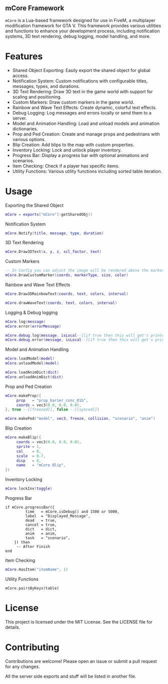 ## mCore Framework

`mCore` is a Lua-based framework designed for use in FiveM, a multiplayer modification framework for GTA V. This framework provides various utilities and functions to enhance your development process, including notification systems, 3D text rendering, debug logging, model handling, and more.

# Features

- Shared Object Exporting: Easily export the shared object for global access.
- Notification System: Custom notifications with configurable titles, messages, types, and durations.
- 3D Text Rendering: Draw 3D text in the game world with support for scaling and positioning.
- Custom Markers: Draw custom markers in the game world.
- Rainbow and Wave Text Effects: Create dynamic, colorful text effects.
- Debug Logging: Log messages and errors locally or send them to a server.
- Model and Animation Handling: Load and unload models and animation dictionaries.
- Prop and Ped Creation: Create and manage props and pedestrians with various options.
- Blip Creation: Add blips to the map with custom properties.
- Inventory Locking: Lock and unlock player inventory.
- Progress Bar: Display a progress bar with optional animations and scenarios.
- Item Checking: Check if a player has specific items.
- Utility Functions: Various utility functions including sorted table iteration.

# Usage
Exporting the Shared Object
```lua
mCore = exports["mCore"]:getSharedObj()
```

Notification System
```lua
mCore.Notify(title, message, type, duration)
```
3D Text Rendering
```lua
mCore.Draw3DText(x, y, z, scl_factor, text)
```
Custom Markers
```lua
-- In Config you can adjust the image will be rendered above the marker
mCore.DrawCustomMarker(coords, markerType, size, color)
```
Rainbow and Wave Text Effects
```lua
mCore.Draw3DRainbowText(coords, text, colors, interval)

mCore.drawWaveText(coords, text, colors, interval)
```
Logging & Debug logging
```lua
mCore.log(message)
mCore.error(errorMessage)

mCore.debug.log(message, isLocal--[[if true then this will get's printed out on client side console]])
mCore.debug.error(message, isLocal--[[if true then this will get's printed out on client side console]])
```
Model and Animation Handling
```lua
mCore.loadModel(model)
mCore.unloadModel(model)

mCore.loadAnimDict(dict)
mCore.unloadAnimDict(dict)
```
Prop and Ped Creation
```lua
mCore.makeProp({
     prop   = "prop_barier_conc_01b",
     coords = vec3(0.0, 0.0, 0.0),
}, true --[[freezed]], false --[[synced]])

mCore.makePed("model", vec3, freeze, collision, "scenario", "anim")
```
Blip Creation
```lua
mCore.makeBlip({
     coords = vec3(0.0, 0.0, 0.0),
     sprite = 1,
     col    = 0,
     scale  = 0.7,
     disp   = 6,
     name   = "mCore Blip",
})
```
Inventory Locking
```lua
mCore.lockInv(toggle)
```
Progress Bar
```
if mCore.progressBar({
         time   = mCore.isDebug() and 1500 or 5000,
         label  = "Displayed_Message",
         dead   = true,
         cancel = true,
         dict   = dict,
         anim   = anim,
         task   = "scenario",
    }) then
     -- After Finish
end
```
Item Checking
```lua
mCore.HasItem("itemName", 1)
```
Utility Functions
```
mCore.pairsByKeys(table)
```

# License
This project is licensed under the MIT License. See the LICENSE file for details.

# Contributing
Contributions are welcome! Please open an issue or submit a pull request for any changes.

<p>All the server side exports and stuff will be listed in another file.</p>
